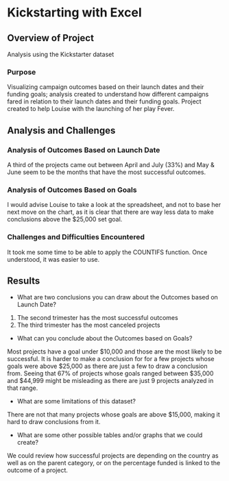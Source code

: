 # Kickstarting with Excel

## Overview of Project
Analysis using the Kickstarter dataset

### Purpose
Visualizing campaign outcomes based on their launch dates and their funding goals; analysis created to understand how different campaigns fared in relation to their launch dates and their funding goals. Project created to help Louise with the launching of her play Fever. 

## Analysis and Challenges

### Analysis of Outcomes Based on Launch Date
A third of the projects came out between April and July (33%) and May & June seem to be the months that have the most successful outcomes. 

### Analysis of Outcomes Based on Goals
I would advise Louise to take a look at the spreadsheet, and not to base her next move on the chart, as it is clear that there are way less data to make conclusions above the $25,000 set goal. 

### Challenges and Difficulties Encountered
It took me some time to be able to apply the COUNTIFS function. Once understood, it was easier to use. 

## Results

- What are two conclusions you can draw about the Outcomes based on Launch Date?
1. The second trimester has the most successful outcomes
2. The third trimester has the most canceled projects

- What can you conclude about the Outcomes based on Goals?

Most projects have a goal under $10,000 and those are the most likely to be successful. It is harder to make a conclusion for for a few projects whose goals were above $25,000 as there are just a few to draw a conclusion from. Seeing that 67% of projects whose goals ranged between $35,000 and $44,999 might be misleading as there are just 9 projects analyzed in that range. 

- What are some limitations of this dataset?

There are not that many projects whose goals are above $15,000, making it hard to draw conclusions from it. 

- What are some other possible tables and/or graphs that we could create?

We could review how successful projects are depending on the country as well as on the parent category, or on the percentage funded is linked to the outcome of a project.
